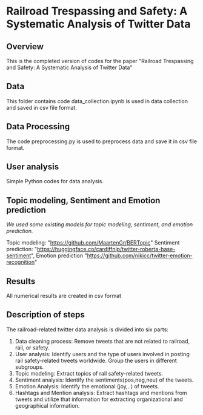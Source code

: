 # Railroad Trespassing and Safety: A Systematic Analysis of Twitter Data

## Overview
This is the completed version of codes for the paper "Railroad Trespassing and Safety: A Systematic Analysis of Twitter Data"
## Data
This folder contains code data_collection.ipynb is used in data collection and saved in csv file format. 
## Data Processing
The code preprocessing.py is used to preprocess data and save it in csv file format. 
## User analysis
Simple Python codes for data analysis.
## Topic modeling, Sentiment and Emotion prediction 
*We used some existing models for topic modeling, sentiment, and emotion prediction.* 

Topic modeling: "https://github.com/MaartenGr/BERTopic"
Sentiment prediction: "https://huggingface.co/cardiffnlp/twitter-roberta-base-sentiment", 
Emotion prediction "https://github.com/nikicc/twitter-emotion-recognition"

## Results
All numerical results are created in csv format
## Description of steps
The railroad-related twitter data analysis is divided into six parts:
  
  1. Data cleaning process: Remove tweets that are not related to railroad, rail, or safety.
  2. User analysis: Identify users and the type of users involved in posting rail safety-related tweets worldwide. Group the users in different subgroups. 
  3. Topic modeling: Extract topics of rail safety-related tweets.
  4. Sentiment analysis: Identify the sentiments(pos,neg,neu) of the tweets.
  5. Emotion Analysis: Identify the emotional (joy,..) of tweets.
  6. Hashtags and Mention analysis: Extract hashtags and mentions from tweets and utilize that information for extracting organizational and geographical information. 
